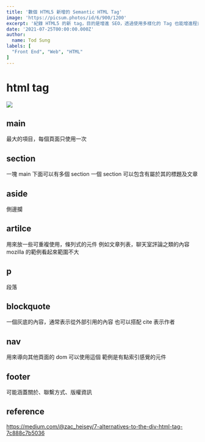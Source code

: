 ```yaml
---
title: '數個 HTML5 新增的 Semantic HTML Tag'
image: 'https://picsum.photos/id/6/900/1200'
excerpt: '紀錄 HTML5 的新 tag，目的是增進 SEO，透過使用多樣化的 Tag 也能增進程式碼的可讀性，如果你目前還是持續不停的使用 div 撰寫程式碼，不彷進來看看有什麼常見的 tag 是你可以套用的！'
date: '2021-07-25T00:00:00.000Z'
author:
  name: Tod Sung
labels: [
  "Front End", "Web", "HTML"
]
---
```


# html tag

![](https://i.imgur.com/3md9I34.png)

## main

最大的項目，每個頁面只使用一次

## section

一塊 main 下面可以有多個 section
一個 section 可以包含有屬於其的標題及文章

## aside

側邊攔

## artilce

用來放一些可重複使用，條列式的元件
例如文章列表，聊天室評論之類的內容
mozilla 的範例看起來範圍不大

## p

段落

## blockquote

一個灰底的內容，通常表示從外部引用的內容
也可以搭配 cite 表示作者

## nav

用來導向其他頁面的 dom 可以使用這個
範例是有點索引感覺的元件

## footer

可能涵蓋關於、聯繫方式、版權資訊

## reference

https://medium.com/@zac_heisey/7-alternatives-to-the-div-html-tag-7c888c7b5036